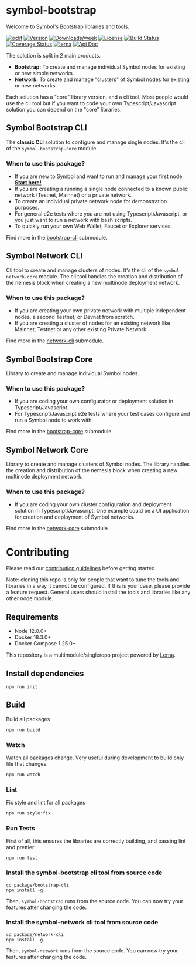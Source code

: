 # symbol-bootstrap

Welcome to Symbol's Bootstrap libraries and tools.

[![oclif](https://img.shields.io/badge/cli-oclif-brightgreen.svg)](https://oclif.io)
[![Version](https://img.shields.io/npm/v/symbol-bootstrap.svg)](https://npmjs.org/package/symbol-bootstrap)
[![Downloads/week](https://img.shields.io/npm/dw/symbol-bootstrap.svg)](https://npmjs.org/package/symbol-bootstrap)
[![License](https://img.shields.io/badge/License-Apache%202.0-blue.svg)](https://opensource.org/licenses/Apache-2.0)
[![Build Status](https://travis-ci.com/symbol/symbol-bootstrap.svg?branch=main)](https://travis-ci.com/symbol/symbol-bootstrap)
[![Coverage Status](https://coveralls.io/repos/github/symbol/symbol-bootstrap/badge.svg?branch=main)](https://coveralls.io/github/symbol/symbol-bootstrap?branch=main)
[![lerna](https://img.shields.io/badge/maintained%20with-lerna-cc00ff.svg)](https://lerna.js.org/)
[![Api Doc](https://img.shields.io/badge/api-doc-blue.svg)](https://nemtech.github.io/symbol-bootstrap/)

The solution is split in 2 main products.

-   **Bootstrap:** To create and manage individual Symbol nodes for existing or new simple networks.
-   **Network:** To create and manage "clusters" of Symbol nodes for existing or new networks.

Each solution has a "core" library version, and a cli tool. Most people would use the cli tool but if you want to code your own Typescript/Javascript solution you can depend on the "core" libraries.

## Symbol Bootstrap CLI

The **classic CLI** solution to configure and manage single nodes. It's the cli of the `symbol-bootstrap-core` module.

### When to use this package?

-   If you are new to Symbol and want to run and manage your first node. [**Start here!**](./packages/bootstrap-cli)
-   If you are creating a running a single node connected to a known public network (Testnet, Mainnet) or a private network.
-   To create an individual private network node for demonstration purposes.
-   For general e2e tests where you are not using Typescript/Javascript, or you just want to run a network with bash scripts.
-   To quickly run your own Web Wallet, Faucet or Explorer services.

Find more in the [bootstrap-cli](packages/bootstrap-cli) submodule.

## Symbol Network CLI

Cli tool to create and manage clusters of nodes. It's the cli of the `symbol-network-core` module. The cli tool handles the creation and distribution of the nemesis block when creating a new multinode deployment network.

### When to use this package?

-   If you are creating your own private network with multiple independent nodes, a second Testnet, or Devnet from scratch.
-   If you are creating a cluster of nodes for an existing network like Mainnet, Testnet or any other existing Private Network.

Find more in the [network-cli](packages/network-cli) submodule.

## Symbol Bootstrap Core

Library to create and manage individual Symbol nodes.

### When to use this package?

-   If you are coding your own configurator or deployment solution in Typescript/Javascript.
-   For Typescript/Javascript e2e tests where your test cases configure and run a Symbol node to work with.

Find more in the [bootstrap-core](packages/bootstrap-core) submodule.

## Symbol Network Core

Library to create and manage clusters of Symbol nodes. The library handles the creation and distribution of the nemesis block when creating a new multinode deployment network.

### When to use this package?

-   If you are coding your own cluster configuration and deployment solution in Typescript/Javascript. One example could be a UI application for creation and deployment of Symbol networks.

Find more in the [network-core](packages/network-core) submodule.

# Contributing

Please read our [contribution guidelines](./CONTRIBUTING.md) before getting started.

Note: cloning this repo is only for people that want to tune the tools and libraries in a way it cannot be configured. If this is your case, please provide a feature request.
General users should install the tools and libraries like any other node module.

## Requirements

-   Node 12.0.0+
-   Docker 18.3.0+
-   Docker Compose 1.25.0+

This repository is a multimodule/singlerepo project powered by [Lerna](https://github.com/lerna/lerna).

## Install dependencies

```
npm run init
```

## Build

Build all packages

```bash
npm run build
```

### Watch

Watch all packages change. Very useful during development to build only file that changes:

```bash
npm run watch
```

### Lint

Fix style and lint for all packages

```bash
npm run style:fix
```

### Run Tests

First of all, this ensures the libraries are correctly building, and passing lint and prettier:

```
npm run test
```

### Install the symbol-bootstrap cli tool from source code

```
cd package/bootstrap-cli
npm install -g
```

Then, `symbol-bootstrap` runs from the source code. You can now try your features after changing the code.

### Install the symbol-network cli tool from source code

```
cd package/network-cli
npm install -g
```

Then, `symbol-network` runs from the source code. You can now try your features after changing the code.
